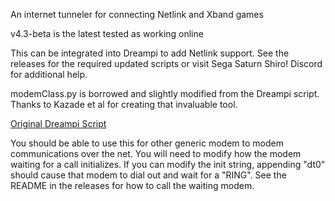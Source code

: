 An internet tunneler for connecting Netlink and Xband games

v4.3-beta is the latest tested as working online

This can be integrated into Dreampi to add Netlink support. See the releases for the required updated scripts or visit Sega Saturn Shiro! Discord for additional help.

modemClass.py is borrowed and slightly modified from the Dreampi script. Thanks to Kazade et al for creating that invaluable tool.

[Original Dreampi Script](https://github.com/Kazade/dreampi)

You should be able to use this for other generic modem to modem communications over the net. You will need to modify how the modem waiting for a call initializes. If you can modify the init string, appending "dt0" should cause that modem to dial out and wait for a "RING". See the README in the releases for how to call the waiting modem.
